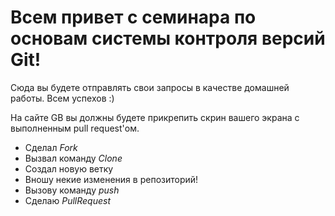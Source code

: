 # Всем привет с семинара по основам системы контроля версий Git!

Сюда вы будете отправлять свои запросы в качестве домашней работы. Всем успехов :)

На сайте GB вы должны будете прикрепить скрин вашего экрана с выполненным pull request'ом.

* Сделал *Fork*
* Вызвал команду *Clone*
* Создал новую ветку
* Вношу некие изменения в репозиторий!
* Вызову команду *push*
* Сделаю *PullRequest*

